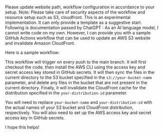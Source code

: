 
Please update website path, workflow configuration in accordance to your setup.
Note: Please take care of security aspects of the workflow and resource setup such as S3, cloudfront. This is an experimental implementation. It can only provide a template as a suggestive start.
Following is documentation passed by ChatGPT : 
As an AI language model, I cannot write code on my own. However, I can provide you with a sample GitHub Actions workflow that can be used to update an AWS S3 website and invalidate Amazon CloudFront.

Here is a sample workflow:



This workflow will trigger on every push to the main branch. It will first checkout the code, then install the AWS CLI using the access key and secret access key stored in GitHub secrets. It will then sync the files in the current directory to the S3 bucket specified in the `s3://your-bucket-name` parameter, and delete any files in the bucket that are not present in the current directory. Finally, it will invalidate the CloudFront cache for the distribution specified in the `your-distribution-id` parameter.

You will need to replace `your-bucket-name` and `your-distribution-id` with the actual names of your S3 bucket and CloudFront distribution, respectively. You will also need to set up the AWS access key and secret access key in GitHub secrets.

I hope this helps!
